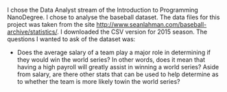 I chose the Data Analyst stream of the Introduction to Programming NanoDegree. I chose to analyse the baseball dataset. 
The data files for this project was taken from the site http://www.seanlahman.com/baseball-archive/statistics/.
I downloaded the CSV version for 2015 season. The questions I wanted to ask of the dataset was:
* Does the average salary of a team play a major role in determining if they would win the world series? In other words, does it mean that having a high payroll will greatly assist in winning a world series?
Aside from salary, are there other stats that can be used to help determine as to whether the team is more likely towin the world series?
